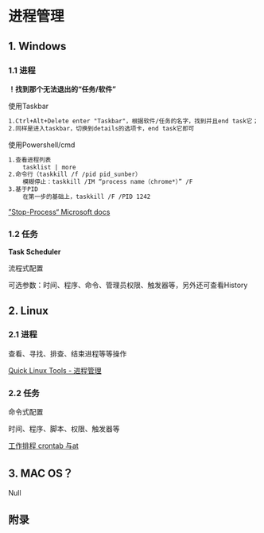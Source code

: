 # 进程管理



## 1. Windows

### 1.1 进程

**！找到那个无法退出的“任务/软件”**

使用Taskbar

``` markdown
1.Ctrl+Alt+Delete enter "Taskbar"，根据软件/任务的名字，找到并且end task它；
2.同样是进入taskbar，切换到details的选项卡，end task它即可
```

使用Powershell/cmd

```markdown
1.查看进程列表
	tasklist | more
2.命令行（taskkill /f /pid pid_sunber）
	模糊停止：taskkill /IM “process name（chrome*）” /F
3.基于PID
	在第一步的基础上，taskkill /F /PID 1242
```

[”Stop-Process“ Microsoft docs](https://docs.microsoft.com/en-us/powershell/module/microsoft.powershell.management/stop-process?view=powershell-7)

### 1.2 任务

**Task Scheduler**

流程式配置

可选参数：时间、程序、命令、管理员权限、触发器等，另外还可查看History

## 2. Linux

### 2.1 进程

查看、寻找、排查、结束进程等等操作

[Quick Linux Tools - 进程管理](https://linuxtools-rst.readthedocs.io/zh_CN/latest/base/05_process_manage.html)

### 2.2 任务

命令式配置

时间、程序、脚本、权限、触发器等

[工作排程 crontab 与at](http://cn.linux.vbird.org/linux_basic/0430cron.php)

## 3. MAC OS？

Null

## 附录

